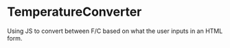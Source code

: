 # TemperatureConverter
Using JS to convert between F/C based on what the user inputs in an HTML form.
